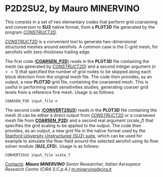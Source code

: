 # P2D2SU2, by Mauro MINERVINO


This consists in a set of two elementary codes that perform grid coarsening and conversion to **SU2** native format, from a **PLOT2D** file generated by the program [*CONSTRUCT2D*](https://sourceforge.net/projects/construct2d/).


[*CONSTRUCT2D*](https://sourceforge.net/projects/construct2d/) is a convenient tool to generate two-dimensional structured meshes around aerofoils.
A common case is the C-grid mesh, for aerofoils with zero-thickness trailing edge.


The first code (**<ins>COARSEN_P2D</ins>**) reads in the **PLOT3D** file containing the mesh (as generated by [*CONSTRUCT2D*](https://sourceforge.net/projects/construct2d/)) and a second integer argument ($n>=1$) that specified the number of grid nodes to be skipped along each block direction from the original mesh file.
The code then provides, as an output, a new **PLOT3D** grid file, containing the coarsened mesh. This is useful in performing mesh sensitivities studies, generating coarser grid levels from a reference fine mesh.
Usage is as follows:

`COARSEN_P2D input_file n`


The second code (**<ins>CONVERT2SU2</ins>**) reads in the **PLOT3D** file containing the mesh (it can be either a direct output from [*CONSTRUCT2D*](https://sourceforge.net/projects/construct2d/) or a coarsened mesh file from **<ins>COARSEN_P2D</ins>**) and a second real argument (*scale_f*) that specifies the grid scaling to be applied to the output.
The code then provides, as an output, a new grid file in the native format used by the [Stanford University Unstructured (SU2) suite](https://su2code.github.io/), which can be used for example to simulate the flow-field around the selected aerofoil using its flow solver module (**SU2_CFD**).
Usage is as follows:

`CONVERT2SU2 input_file scale_f`



<ins>Contacts</ins>:
***Mauro MINERVINO***
*Senior Researcher, Italian Aerospace Research Centre (CIRA S.C.p.A.)*
m.minervino@cira.it
